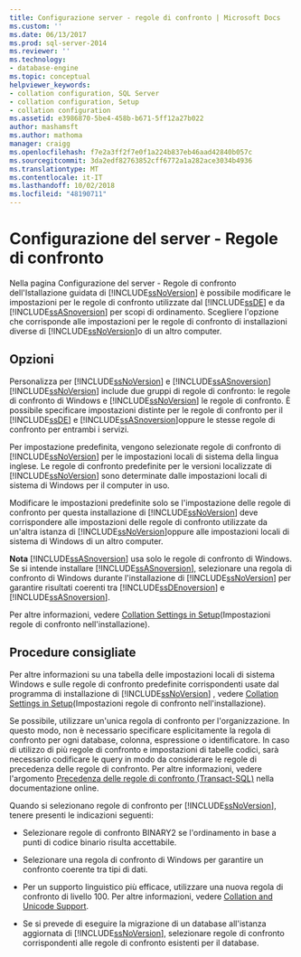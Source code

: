 ```yaml
---
title: Configurazione server - regole di confronto | Microsoft Docs
ms.custom: ''
ms.date: 06/13/2017
ms.prod: sql-server-2014
ms.reviewer: ''
ms.technology:
- database-engine
ms.topic: conceptual
helpviewer_keywords:
- collation configuration, SQL Server
- collation configuration, Setup
- collation configuration
ms.assetid: e3986870-5be4-458b-b671-5ff12a27b022
author: mashamsft
ms.author: mathoma
manager: craigg
ms.openlocfilehash: f7e2a3ff2f7e0f1a224b837eb46aad42840b057c
ms.sourcegitcommit: 3da2edf82763852cff6772a1a282ace3034b4936
ms.translationtype: MT
ms.contentlocale: it-IT
ms.lasthandoff: 10/02/2018
ms.locfileid: "48190711"
---
```

# <a name="server-configuration---collation"></a>Configurazione del server - Regole di confronto
  Nella pagina Configurazione del server - Regole di confronto dell'Istallazione guidata di [!INCLUDE[ssNoVersion](../../includes/ssnoversion-md.md)] è possibile modificare le impostazioni per le regole di confronto utilizzate dal [!INCLUDE[ssDE](../../includes/ssde-md.md)] e da [!INCLUDE[ssASnoversion](../../includes/ssasnoversion-md.md)] per scopi di ordinamento. Scegliere l'opzione che corrisponde alle impostazioni per le regole di confronto di installazioni diverse di [!INCLUDE[ssNoVersion](../../includes/ssnoversion-md.md)]o di un altro computer.  
  
## <a name="options"></a>Opzioni  
 Personalizza per [!INCLUDE[ssNoVersion](../../includes/ssnoversion-md.md)] e [!INCLUDE[ssASnoversion](../../includes/ssasnoversion-md.md)]  
 [!INCLUDE[ssNoVersion](../../includes/ssnoversion-md.md)] include due gruppi di regole di confronto: le regole di confronto di Windows e [!INCLUDE[ssNoVersion](../../includes/ssnoversion-md.md)] le regole di confronto. È possibile specificare impostazioni distinte per le regole di confronto per il [!INCLUDE[ssDE](../../includes/ssde-md.md)] e [!INCLUDE[ssASnoversion](../../includes/ssasnoversion-md.md)]oppure le stesse regole di confronto per entrambi i servizi.  
  
 Per impostazione predefinita, vengono selezionate regole di confronto di [!INCLUDE[ssNoVersion](../../includes/ssnoversion-md.md)] per le impostazioni locali di sistema della lingua inglese. Le regole di confronto predefinite per le versioni localizzate di [!INCLUDE[ssNoVersion](../../includes/ssnoversion-md.md)] sono determinate dalle impostazioni locali di sistema di Windows per il computer in uso.  
  
 Modificare le impostazioni predefinite solo se l'impostazione delle regole di confronto per questa installazione di [!INCLUDE[ssNoVersion](../../includes/ssnoversion-md.md)] deve corrispondere alle impostazioni delle regole di confronto utilizzate da un'altra istanza di [!INCLUDE[ssNoVersion](../../includes/ssnoversion-md.md)]oppure alle impostazioni locali di sistema di Windows di un altro computer.  
  
 **Nota** [!INCLUDE[ssASnoversion](../../includes/ssasnoversion-md.md)] usa solo le regole di confronto di Windows. Se si intende installare [!INCLUDE[ssASnoversion](../../includes/ssasnoversion-md.md)], selezionare una regola di confronto di Windows durante l'installazione di [!INCLUDE[ssNoVersion](../../includes/ssnoversion-md.md)] per garantire risultati coerenti tra [!INCLUDE[ssDEnoversion](../../includes/ssdenoversion-md.md)] e [!INCLUDE[ssASnoversion](../../includes/ssasnoversion-md.md)].  
  
 Per altre informazioni, vedere [Collation Settings in Setup](http://go.microsoft.com/fwlink/?LinkId=190977)(Impostazioni regole di confronto nell'installazione).  
  
## <a name="best-practices"></a>Procedure consigliate  
 Per altre informazioni su una tabella delle impostazioni locali di sistema Windows e sulle regole di confronto predefinite corrispondenti usate dal programma di installazione di [!INCLUDE[ssNoVersion](../../includes/ssnoversion-md.md)] , vedere [Collation Settings in Setup](http://go.microsoft.com/fwlink/?LinkId=190977)(Impostazioni regole di confronto nell'installazione).  
  
 Se possibile, utilizzare un'unica regola di confronto per l'organizzazione. In questo modo, non è necessario specificare esplicitamente la regola di confronto per ogni database, colonna, espressione o identificatore. In caso di utilizzo di più regole di confronto e impostazioni di tabelle codici, sarà necessario codificare le query in modo da considerare le regole di precedenza delle regole di confronto. Per altre informazioni, vedere l'argomento [Precedenza delle regole di confronto &#40;Transact-SQL&#41;](/sql/t-sql/statements/collation-precedence-transact-sql) nella documentazione online.  
  
 Quando si selezionano regole di confronto per [!INCLUDE[ssNoVersion](../../includes/ssnoversion-md.md)], tenere presenti le indicazioni seguenti:  
  
-   Selezionare regole di confronto BINARY2 se l'ordinamento in base a punti di codice binario risulta accettabile.  
  
-   Selezionare una regola di confronto di Windows per garantire un confronto coerente tra tipi di dati.  
  
-   Per un supporto linguistico più efficace, utilizzare una nuova regola di confronto di livello 100. Per altre informazioni, vedere [Collation and Unicode Support](../../relational-databases/collations/collation-and-unicode-support.md).  
  
-   Se si prevede di eseguire la migrazione di un database all'istanza aggiornata di [!INCLUDE[ssNoVersion](../../includes/ssnoversion-md.md)], selezionare regole di confronto corrispondenti alle regole di confronto esistenti per il database.  
  
  
